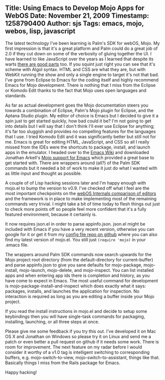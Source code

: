 Title: Using Emacs to Develop Mojo Apps for WebOS
Date: November 21, 2009
Timestamp: 1258790400
Author: sjs
Tags: emacs, mojo, webos, lisp, javascript
----

The latest technology I've been learning is Palm's SDK for webOS,
Mojo. My first impression is that it's a great platform and
Palm could do a great job of 2.0 if they cut down on some of the
verbosity of gluing together the UI. I have learned to like
JavaScript over the years as I learned that despite its
warts [there are good parts](http://ca.video.yahoo.com/watch/630959/2974197)
too. If you squint just right you can see that it's scheme with
Algol syntax. HTML and CSS are what they are, but with WebKit running
the show and only a single engine to target it's not that bad. I've
gone from Eclipse to Emacs for the coding itself and highly recommend
Emacs for Mojo development. There is nothing that I miss from the
Eclipse or Komodo Edit thanks to the fact that Mojo uses open
languages and standards.


As far as actual development goes the Mojo documentation steers you
towards a combination of Eclipse, Palm's Mojo plugin for Eclipse,
and the Aptana Studio plugin. My editor of choice is Emacs but
I decided to give it a spin just to get started quickly, how bad
could it be? I'm not going to get into details but I will say that I
don't think I'll ever use Eclipse for anything; it's far too
sluggish and provides no compelling features for the languages
that I use. I tried Komodo Edit and it was significantly
better but still not for me. Emacs is great for editing HTML,
JavaScript, and CSS so all I really missed from the IDEs were the
shortcuts to package, install, and launch apps in the
emulator. I headed over to
the [Emacs Wiki](http://www.emacswiki.org/) and
downloaded Jonathan
Arkell's [Mojo
support for Emacs](http://www.emacswiki.org/emacs/MojoSdk)
which provided a great base to get
started with. There are wrappers around (all?) of the Palm SDK
commands but it needed a bit of work to make it just do what I
wanted with as little input and thought as possible.

A couple of of Lisp hacking sessions later and I'm happy enough with
mojo.el to bump the version to v0.9. I've checked off what I
feel are the most important checkpoints on
the [webOS
Internals comparison of editors](http://www.webos-internals.org/wiki/Comparison_of_Editors)
and the framework is in place to make implementing most of the
remaining commands very trivial. I might take a bit of time today
to flesh things out just to check more points off so people feel
more confident that it's a fully featured environment, because it
certainly is.

It now requires json.el in order to parse appinfo.json. json.el
might be included with Emacs if you have a very recent version,
otherwise you can google for it or get it from
my [config file repo on github](https://github.com/samsonjs/config/tree/master/emacs.d)
where you can also find my latest version of mojo.el. You still
just `(require 'mojo)` in your .emacs file.

The wrappers around Palm SDK commands now search upwards for the
Mojo project root directory (from the default-directory for
current-buffer) and parse appinfo.json to give you sane defaults for
mojo-package, mojo-install, mojo-launch, mojo-delete, and
mojo-inspect. You can list installed apps and when entering app
ids there is completion and history, as you have come to expect in
Emacs. The most useful command for development is
mojo-package-install-and-inspect which does exactly what it says:
packages, installs, and launches the application for
inspection. No interaction is required as long as you are
editing a buffer inside your Mojo project.

If you read the install instructions in mojo.el and decide to setup
some keybindings then you will have single-task commands for
packaging, installing, launching, or all three steps at once.

Please give me some feedback if you try this out. I've
developed it on Mac OS X and Jonathan on Windows so please try it on
Linux and send me a patch or even better a pull request on github if
it needs some work. There is room for improvement.  The next feature
on my radar before I would consider it worthy of a v1.0 tag is
intelligent switching to corresponding buffers,
e.g. mojo-switch-to-view, mojo-switch-to-assistant, things like
that.  Basically things I miss from the Rails package for Emacs.

Happy hacking!

